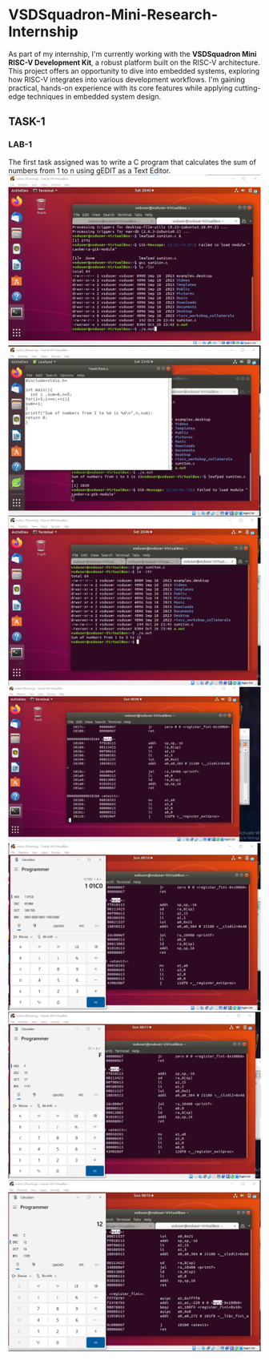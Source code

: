 # VSDSquadron-Mini-Research-Internship

As part of my internship, I'm currently working with the **VSDSquadron Mini RISC-V Development Kit**, a robust platform built on the RISC-V architecture. This project offers an opportunity to dive into embedded systems, exploring how RISC-V integrates into various development workflows. I'm gaining practical, hands-on experience with its core features while applying cutting-edge techniques in embedded system design.

## TASK-1

### LAB-1
The first task assigned was to write a C program that calculates the sum of numbers from 1 to n using gEDIT as a Text Editor.
![s1](https://github.com/Arnav-12/VSDSquadron-Mini-Research-Internship/blob/main/s1.png)
![s2](https://github.com/Arnav-12/VSDSquadron-Mini-Research-Internship/blob/main/s2.png)
![s3](https://github.com/Arnav-12/VSDSquadron-Mini-Research-Internship/blob/main/s3.png)
![s4](https://github.com/Arnav-12/VSDSquadron-Mini-Research-Internship/blob/main/s4.png)
![s5](https://github.com/Arnav-12/VSDSquadron-Mini-Research-Internship/blob/main/s5.png)
![s6](https://github.com/Arnav-12/VSDSquadron-Mini-Research-Internship/blob/main/s6.png)
![s7](https://github.com/Arnav-12/VSDSquadron-Mini-Research-Internship/blob/main/s7.png)


